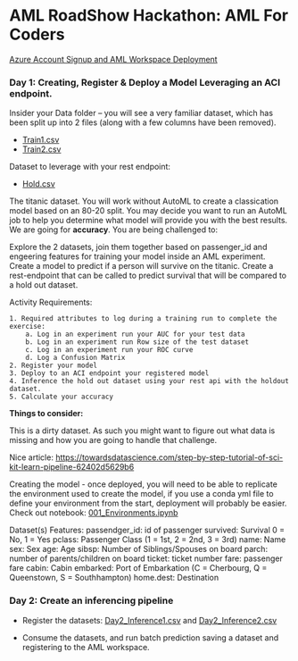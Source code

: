 # AML RoadShow Hackathon: AML For Coders

[Azure Account Signup and AML Workspace Deployment](RegisterForAzureAccount.md)

### Day 1: Creating, Register & Deploy a Model Leveraging an ACI endpoint.

Insider your Data folder – you will see a very familiar dataset, which has been split up into 2 files (along with a few columns have been removed).

- [Train1.csv](./Data/Train1.csv)
- [Train2.csv](./Data/Train2.csv)

Dataset to leverage with your rest endpoint:
- [Hold.csv](./Data/Hold.csv)

The titanic dataset. You will work without AutoML to create a classication model based on an 80-20 split. You may decide you want to run an AutoML job to help you determine what model will provide you with the best results. We are going for **accuracy**.  You are being challenged to:

Explore the 2 datasets, join them together based on passenger_id and engeering features for training your model inside an AML experiment.
Create a model to predict if a person will survive on the titanic.
Create a rest-endpoint that can be called to predict survival that will be compared to a hold out dataset.

Activity Requirements:

    1. Required attributes to log during a training run to complete the exercise:
        a. Log in an experiment run your AUC for your test data
        b. Log in an experiment run Row size of the test dataset
        c. Log in an experiment run your ROC curve
        d. Log a Confusion Matrix
    2. Register your model
    3. Deploy to an ACI endpoint your registered model
    4. Inference the hold out dataset using your rest api with the holdout dataset.
    5. Calculate your accuracy

**Things to consider:**

This is a dirty dataset. As such you might want to figure out what data is missing and how you are going to handle that challenge.

Nice article: https://towardsdatascience.com/step-by-step-tutorial-of-sci-kit-learn-pipeline-62402d5629b6

Creating the model - once deployed, you will need to be able to replicate the environment used to create the model, if you use a conda yml file to define your environment from the start, deployment will probably be easier. Check out notebook: [001_Environments.ipynb](001_Environments.ipynb)

Dataset(s) Features:
    passendger_id: id of passenger
    survived: Survival 0 = No, 1 = Yes
    pclass: Passenger Class (1 = 1st, 2 = 2nd, 3 = 3rd)
    name: Name
    sex: Sex
    age: Age
    sibsp: Number of Siblings/Spouses on board
    parch: number of parents/children on board
    ticket: ticket number
    fare: passenger fare
    cabin: Cabin
    embarked: Port of Embarkation (C = Cherbourg, Q = Queenstown, S = Southhampton)
    home.dest: Destination

### Day 2: Create an inferencing pipeline 

- Register the datasets:
[Day2_Inference1.csv](./Data/Day2_Inference1.csv)
and
[Day2_Inference2.csv](./Data/Day2_inference2.csv)


- Consume the datasets, and run batch prediction saving a dataset and registering to the AML workspace.


